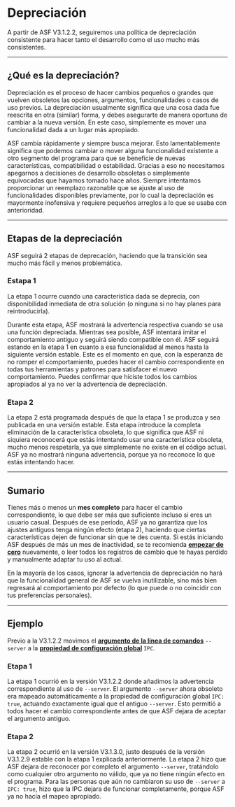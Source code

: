 # Depreciación

A partir de ASF V3.1.2.2, seguiremos una política de depreciación consistente para hacer tanto el desarrollo como el uso mucho más consistentes.

* * *

## ¿Qué es la depreciación?

Depreciación es el proceso de hacer cambios pequeños o grandes que vuelven obsoletos las opciones, argumentos, funcionalidades o casos de uso previos. La depreciación usualmente significa que una cosa dada fue reescrita en otra (similar) forma, y debes asegurarte de manera oportuna de cambiar a la nueva versión. En este caso, simplemente es mover una funcionalidad dada a un lugar más apropiado.

ASF cambia rápidamente y siempre busca mejorar. Esto lamentablemente significa que podemos cambiar o mover alguna funcionalidad existente a otro segmento del programa para que se beneficie de nuevas características, compatibilidad o estabilidad. Gracias a eso no necesitamos apegarnos a decisiones de desarrollo obsoletas o simplemente equivocadas que hayamos tomado hace años. Siempre intentamos proporcionar un reemplazo razonable que se ajuste al uso de funcionalidades disponibles previamente, por lo cual la depreciación es mayormente inofensiva y requiere pequeños arreglos a lo que se usaba con anterioridad.

* * *

## Etapas de la depreciación

ASF seguirá 2 etapas de deprecación, haciendo que la transición sea mucho más fácil y menos problemática.

### Estapa 1

La etapa 1 ocurre cuando una característica dada se deprecia, con disponibilidad inmediata de otra solución (o ninguna si no hay planes para reintroducirla).

Durante esta etapa, ASF mostrará la advertencia respectiva cuando se usa una función depreciada. Mientras sea posible, ASF intentará imitar el comportamiento antiguo y seguirá siendo compatible con él. ASF seguirá estando en la etapa 1 en cuanto a esa funcionalidad al menos hasta la siguiente versión estable. Este es el momento en que, con la esperanza de no romper el comportamiento, puedes hacer el cambio correspondiente en todas tus herramientas y patrones para satisfacer el nuevo comportamiento. Puedes confirmar que hiciste todos los cambios apropiados al ya no ver la advertencia de depreciación.

### Etapa 2

La etapa 2 está programada después de que la etapa 1 se produzca y sea publicada en una versión estable. Esta etapa introduce la completa eliminación de la característica obsoleta, lo que significa que ASF ni siquiera reconocerá que estás intentando usar una característica obsoleta, mucho menos respetarla, ya que simplemente no existe en el código actual. ASF ya no mostrará ninguna advertencia, porque ya no reconoce lo que estás intentando hacer.

* * *

## Sumario

Tienes más o menos un **mes completo** para hacer el cambio correspondiente, lo que debe ser más que suficiente incluso si eres un usuario casual. Después de ese período, ASF ya no garantiza que los ajustes antiguos tenga ningún efecto (etapa 2), haciendo que ciertas características dejen de funcionar sin que te des cuenta. Si estás iniciando ASF después de más un mes de inactividad, se te recomienda **[empezar de cero](https://github.com/JustArchiNET/ArchiSteamFarm/wiki/Setting-up-es-es)** nuevamente, o leer todos los registros de cambio que te hayas perdido y manualmente adaptar tu uso al actual.

En la mayoría de los casos, ignorar la advertencia de depreciación no hará que la funcionalidad general de ASF se vuelva inutilizable, sino más bien regresará al comportamiento por defecto (lo que puede o no coincidir con tus preferencias personales).

* * *

## Ejemplo

Previo a la V3.1.2.2 movimos el **[argumento de la línea de comandos](https://github.com/JustArchiNET/ArchiSteamFarm/wiki/Command-line-arguments-es-es)** `--server` a la **[propiedad de configuración global](https://github.com/JustArchiNET/ArchiSteamFarm/wiki/Configuration-es-es#configuración-global)** `IPC`.

### Etapa 1

La etapa 1 ocurrió en la versión V3.1.2.2 donde añadimos la advertencia correspondiente al uso de `--server`. El argumento `--server` ahora obsoleto era mapeado automáticamente a la propiedad de configuración global `IPC: true`, actuando exactamente igual que el antiguo `--server`. Esto permitió a todos hacer el cambio correspondiente antes de que ASF dejara de aceptar el argumento antiguo.

### Etapa 2

La etapa 2 ocurrió en la versión V3.1.3.0, justo después de la versión V3.1.2.9 estable con la etapa 1 explicada anteriormente. La etapa 2 hizo que ASF dejara de reconocer por completo el argumento `--server`, tratándolo como cualquier otro argumento no válido, que ya no tiene ningún efecto en el programa. Para las personas que aún no cambiaron su uso de `--server` a `IPC: true`, hizo que la IPC dejara de funcionar completamente, porque ASF ya no hacía el mapeo apropiado.